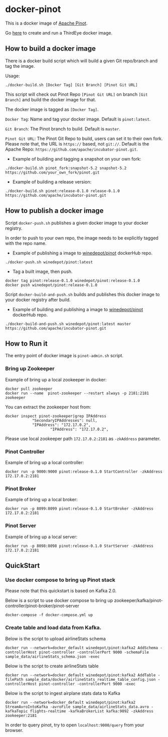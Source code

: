 <!--

    Licensed to the Apache Software Foundation (ASF) under one
    or more contributor license agreements.  See the NOTICE file
    distributed with this work for additional information
    regarding copyright ownership.  The ASF licenses this file
    to you under the Apache License, Version 2.0 (the
    "License"); you may not use this file except in compliance
    with the License.  You may obtain a copy of the License at

      http://www.apache.org/licenses/LICENSE-2.0

    Unless required by applicable law or agreed to in writing,
    software distributed under the License is distributed on an
    "AS IS" BASIS, WITHOUT WARRANTIES OR CONDITIONS OF ANY
    KIND, either express or implied.  See the License for the
    specific language governing permissions and limitations
    under the License.

-->

# docker-pinot
This is a docker image of [Apache Pinot](https://github.com/apache/incubator-pinot).

Go [here](../thirdeye/docker/README.md) to create and run a ThirdEye docker image.

## How to build a docker image

There is a docker build script which will build a given Git repo/branch and tag the image.

Usage:

```SHELL
./docker-build.sh [Docker Tag] [Git Branch] [Pinot Git URL]
```

This script will check out Pinot Repo `[Pinot Git URL]` on branch `[Git Branch]` and build the docker image for that.

The docker image is tagged as `[Docker Tag]`.

`Docker Tag`: Name and tag your docker image. Default is `pinot:latest`.

`Git Branch`: The Pinot branch to build. Default is `master`.

`Pinot Git URL`: The Pinot Git Repo to build, users can set it to their own fork. Please note that, the URL is `https://` based, not `git://`. Default is the Apache Repo: `https://github.com/apache/incubator-pinot.git`.

* Example of building and tagging a snapshot on your own fork:
```SHELL
./docker-build.sh pinot_fork:snapshot-5.2 snapshot-5.2 https://github.com/your_own_fork/pinot.git
```

* Example of building a release version:
```SHELL
./docker-build.sh pinot:release-0.1.0 release-0.1.0 https://github.com/apache/incubator-pinot.git
```

## How to publish a docker image

Script `docker-push.sh` publishes a given docker image to your docker registry.

In order to push to your own repo, the image needs to be explicitly tagged with the repo name.

* Example of publishing a image to [winedepot/pinot](https://cloud.docker.com/u/winedepot/repository/docker/winedepot/pinot) dockerHub repo.

```SHELL
./docker-push.sh winedepot/pinot:latest
```

* Tag a built image, then push.
````SHELL
docker tag pinot:release-0.1.0 winedepot/pinot:release-0.1.0
docker push winedepot/pinot:release-0.1.0
````

Script `docker-build-and-push.sh` builds and publishes this docker image to your docker registry after build.

* Example of building and publishing a image to [winedepot/pinot](https://cloud.docker.com/u/winedepot/repository/docker/winedepot/pinot) dockerHub repo.

```SHELL
./docker-build-and-push.sh winedepot/pinot:latest master https://github.com/apache/incubator-pinot.git
```

## How to Run it

The entry point of docker image is `pinot-admin.sh` script.

### Bring up Zookeeper
Example of bring up a local zookeeper in docker:
```SHELL
docker pull zookeeper
docker run --name  pinot-zookeeper --restart always -p 2181:2181  zookeeper
```
You can extract the zookeeper host from:
```SHELL
docker inspect pinot-zookeeper|grep IPAddress
            "SecondaryIPAddresses": null,
            "IPAddress": "172.17.0.2",
                    "IPAddress": "172.17.0.2",
```
Please use local zookeeper path `172.17.0.2:2181` as `-zkAddress` parameter.

### Pinot Controller
Example of bring up a local controller:
```SHELL
docker run -p 9000:9000 pinot:release-0.1.0 StartController -zkAddress 172.17.0.2:2181
```

### Pinot Broker
Example of bring up a local broker:
```SHELL
docker run -p 8099:8099 pinot:release-0.1.0 StartBroker -zkAddress 172.17.0.2:2181
```

### Pinot Server
Example of bring up a local server:
```SHELL
docker run -p 8098:8098 pinot:release-0.1.0 StartServer -zkAddress 172.17.0.2:2181
```

## QuickStart


### Use docker compose to bring up Pinot stack

Please note that this quickstart is based on Kafka 2.0.

Below is a script to use docker compose to bring up zookeeper/kafka/pinot-controller/pinot-broker/pinot-server
```SHELL
docker-compose -f docker-compose.yml up
```

### Create table and load data from Kafka.

Below is the script to upload airlineStats schema
```SHELL
docker run --network=docker_default winedepot/pinot:kafka2 AddSchema -controllerHost pinot-controller -controllerPort 9000 -schemaFile sample_data/airlineStats_schema.json -exec
```

Below is the script to create airlineStats table
```SHELL
docker run --network=docker_default winedepot/pinot:kafka2 AddTable -filePath sample_data/docker/airlineStats_realtime_table_config.json -controllerHost pinot-controller -controllerPort 9000 -exec
```

Below is the script to ingest airplane stats data to Kafka
```SHELL
docker run --network=docker_default winedepot/pinot:kafka2 StreamAvroIntoKafka -avroFile sample_data/airlineStats_data.avro -kafkaTopic flights-realtime -kafkaBrokerList kafka:9092 -zkAddress zookeeper:2181
```

In order to query pinot, try to open `localhost:9000/query` from your browser.
